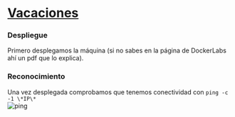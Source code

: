# [Vacaciones](https://dockerlabs.es/)

### Despliegue

Primero desplegamos la máquina (si no sabes en la página de DockerLabs ahí un pdf que lo explica).

### Reconocimiento

Una vez desplegada comprobamos que tenemos conectividad con `ping -c -1 \*IP\*` <br>
![ping](ping.jpg)


